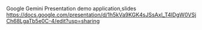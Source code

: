 Google Gemini Presentation demo application,slides https://docs.google.com/presentation/d/1h5kVa9KGK4sJSsAxl_T4lDgW0VSjCh68LgaTb5e0C-4/edit?usp=sharing
